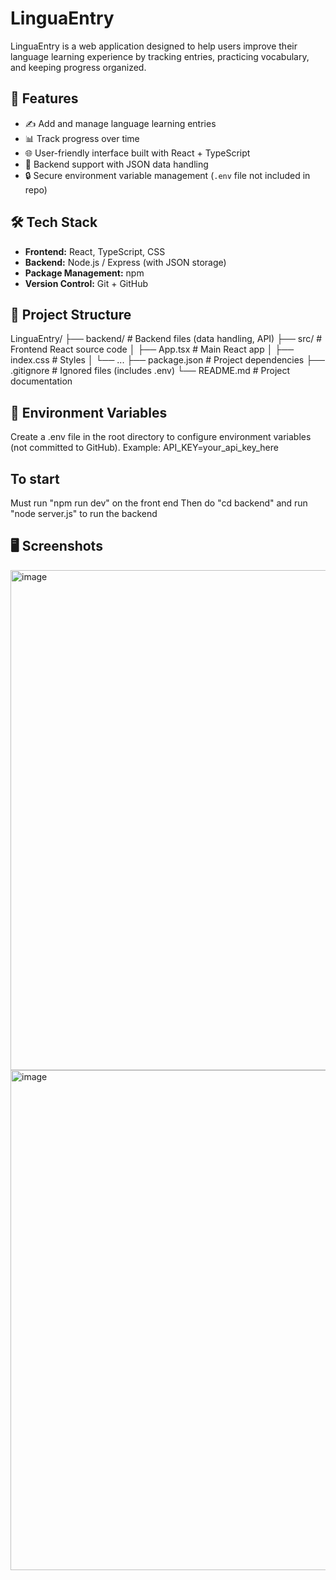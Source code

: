 # LinguaEntry

LinguaEntry is a web application designed to help users improve their language learning experience by tracking entries, practicing vocabulary, and keeping progress organized.  

## 🚀 Features
- ✍️ Add and manage language learning entries
- 📊 Track progress over time
- 🌐 User-friendly interface built with React + TypeScript
- 📁 Backend support with JSON data handling
- 🔒 Secure environment variable management (`.env` file not included in repo)

## 🛠️ Tech Stack
- **Frontend:** React, TypeScript, CSS
- **Backend:** Node.js / Express (with JSON storage)
- **Package Management:** npm
- **Version Control:** Git + GitHub

## 📂 Project Structure
LinguaEntry/
├── backend/ # Backend files (data handling, API)
├── src/ # Frontend React source code
│ ├── App.tsx # Main React app
│ ├── index.css # Styles
│ └── ...
├── package.json # Project dependencies
├── .gitignore # Ignored files (includes .env)
└── README.md # Project documentation

## 🔑 Environment Variables
Create a .env file in the root directory to configure environment variables (not committed to GitHub). Example:
API_KEY=your_api_key_here

## To start
Must run "npm run dev" on the front end 
Then do "cd backend" and run "node server.js" to run the backend

## 🖥️ Screenshots
<img width="800" height="auto" alt="image" src="https://github.com/user-attachments/assets/9c7956b3-4b15-46f5-8745-8a54a27bfee4" />
<img width="800" height="auto" alt="image" src="https://github.com/user-attachments/assets/d01b3557-a470-4a0c-af70-e891089faac2" />




